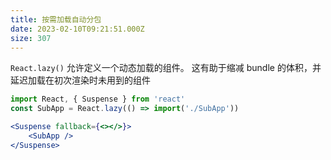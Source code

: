 ```yaml
---
title: 按需加载自动分包
date: 2023-02-10T09:21:51.000Z
size: 307
---
```

`React.lazy()` 允许定义一个动态加载的组件。
这有助于缩减 bundle 的体积，并延迟加载在初次渲染时未用到的组件
```jsx
import React, { Suspense } from 'react'
const SubApp = React.lazy(() => import('./SubApp'))

<Suspense fallback={<></>}>
    <SubApp />
</Suspense>
```
